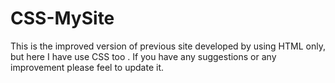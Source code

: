 # CSS-MySite
This is the improved version of previous site developed by using HTML only, but here I have use CSS too . If you have any suggestions or any improvement please feel to update it. 
